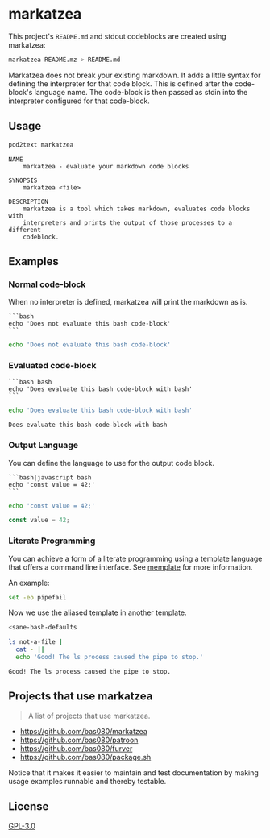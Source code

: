 # markatzea

This project's `README.md` and stdout codeblocks are created using
markatzea:

```bash
markatzea README.mz > README.md
```

Markatzea does not break your existing markdown. It adds a little syntax for
defining the interpreter for that code block. This is defined after the
code-block's language name. The code-block is then passed as stdin into the
interpreter configured for that code-block.

## Usage

```bash
pod2text markatzea
```
```
NAME
    markatzea - evaluate your markdown code blocks

SYNOPSIS
    markatzea <file>

DESCRIPTION
    markatzea is a tool which takes markdown, evaluates code blocks with
    interpreters and prints the output of those processes to a different
    codeblock.

```

## Examples

### Normal code-block

When no interpreter is defined, markatzea will print the markdown as is.

    ```bash
    echo 'Does not evaluate this bash code-block'
    ```

```bash
echo 'Does not evaluate this bash code-block'
```

### Evaluated code-block

    ```bash bash
    echo 'Does evaluate this bash code-block with bash'
    ```

```bash
echo 'Does evaluate this bash code-block with bash'
```
```
Does evaluate this bash code-block with bash
```

### Output Language

You can define the language to use for the output code block.

    ```bash|javascript bash
    echo 'const value = 42;'
    ```

```bash
echo 'const value = 42;'
```
```javascript
const value = 42;
```

### Literate Programming

You can achieve a form of a literate programming using a template language that
offers a command line interface. See [memplate][2] for more information.

An example:

```bash
set -eo pipefail
```

Now we use the aliased template in another template.

```bash
<sane-bash-defaults

ls not-a-file |
  cat - ||
  echo 'Good! The ls process caused the pipe to stop.'
```
```
Good! The ls process caused the pipe to stop.
```

## Projects that use markatzea

> A list of projects that use markatzea.

- https://github.com/bas080/markatzea
- https://github.com/bas080/patroon
- https://github.com/bas080/furver
- https://github.com/bas080/package.sh

Notice that it makes it easier to maintain and test documentation by making
usage examples runnable and thereby testable.

## License

[GPL-3.0][1]

[1]:./LICENSE
[2]:https://github.com/bas080/memplate
